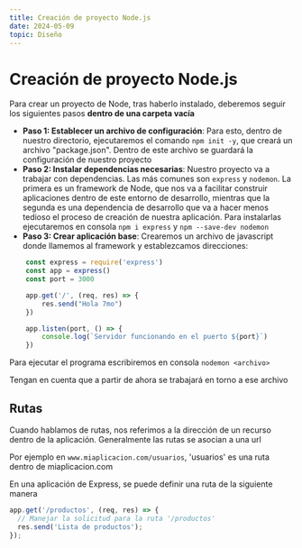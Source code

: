 ```yaml
---
title: Creación de proyecto Node.js
date: 2024-05-09
topic: Diseño
---
```


# Creación de proyecto Node.js

Para crear un proyecto de Node, tras haberlo instalado, deberemos seguir los siguientes pasos **dentro de una carpeta vacía**

- **Paso 1: Establecer un archivo de configuración**: Para esto, dentro de nuestro directorio, ejecutaremos el comando ```npm init -y```, que creará un archivo "package.json". Dentro de este archivo se guardará la configuración de nuestro proyecto
- **Paso 2: Instalar dependencias necesarias**: Nuestro proyecto va a trabajar con dependencias. Las más comunes son ```express``` y ```nodemon```. La primera es un framework de Node, que nos va a facilitar construir aplicaciones dentro de este entorno de desarrollo, mientras que la segunda es una dependencia de desarrollo que va a hacer menos tedioso el proceso de creación de nuestra aplicación. Para instalarlas ejecutaremos en consola ```npm i express``` y ```npm --save-dev nodemon``` 
- **Paso 3: Crear aplicación base**: Crearemos un archivo de javascript donde llamemos al framework y establezcamos direcciones: 

```js
    const express = require('express')
    const app = express()
    const port = 3000

    app.get('/', (req, res) => {
        res.send("Hola 7mo")
    })

    app.listen(port, () => {
        console.log(`Servidor funcionando en el puerto ${port}`)
    })
```

Para ejecutar el programa escribiremos en consola ```nodemon <archivo>```

Tengan en cuenta que a partir de ahora se trabajará en torno a ese archivo

## Rutas

Cuando hablamos de rutas, nos referimos a la dirección de un recurso dentro de la aplicación. Generalmente las rutas se asocian a una url

Por ejemplo en ```www.miaplicacion.com/usuarios```, 'usuarios' es una ruta dentro de miaplicacion.com

En una aplicación de Express, se puede definir una ruta de la siguiente manera

```js
app.get('/productos', (req, res) => {
  // Manejar la solicitud para la ruta '/productos'
  res.send('Lista de productos');
});
```